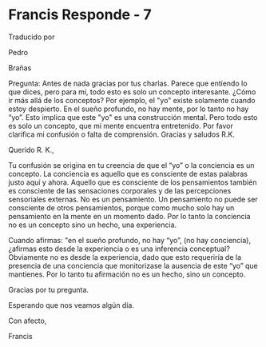 # Francis Responde - 7

Traducido por

Pedro

Brañas

Pregunta: Antes de nada gracias por tus charlas. Parece que entiendo lo que dices, pero para mí, todo esto es solo un concepto interesante. ¿Cómo ir más allá de los conceptos? Por ejemplo, el "yo" existe solamente cuando estoy despierto. En el sueño profundo, no hay mente, por lo tanto no hay “yo”. Esto implica que este "yo" es una construcción mental. Pero todo esto es solo un concepto, que mi mente encuentra entretenido. Por favor clarifica mi confusión o falta de comprensión. Gracias y saludos R.K.

Querido R. K.,

Tu confusión se origina en tu creencia de que el “yo” o la conciencia es un concepto. La conciencia es aquello que es consciente de estas palabras justo aquí y ahora. Aquello que es consciente de los pensamientos también es consciente de las sensaciones corporales y de las percepciones sensoriales externas. No es un pensamiento. Un pensamiento no puede ser consciente de otros pensamientos, porque como mucho solo hay un pensamiento en la mente en un momento dado. Por lo tanto la conciencia no es un concepto sino un hecho, una experiencia.

Cuando afirmas: "en el sueño profundo, no hay “yo”, (no hay conciencia), ¿afirmas esto desde la experiencia o es una inferencia conceptual? Obviamente no es desde la experiencia, dado que esto requeriría de la presencia de una conciencia que monitorizase la ausencia de este “yo” que mantienes. Por lo tanto tu afirmación no es un hecho, sino un concepto.

Gracias por tu pregunta.

Esperando que nos veamos algún día.

Con afecto,

Francis

